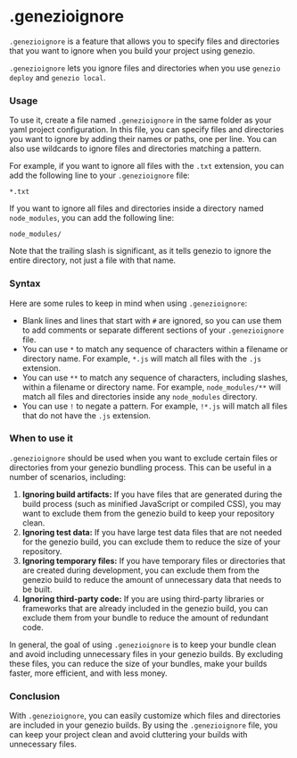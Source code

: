 # .genezioignore

`.genezioignore` is a feature that allows you to specify files and directories that you want to ignore when you build your project using genezio.

&#x20;`.genezioignore` lets you ignore files and directories when you use `genezio deploy` and `genezio local`.&#x20;

### Usage

To use it, create a file named `.genezioignore` in the same folder as your yaml project configuration. In this file, you can specify files and directories you want to ignore by adding their names or paths, one per line. You can also use wildcards to ignore files and directories matching a pattern.

For example, if you want to ignore all files with the `.txt` extension, you can add the following line to your `.genezioignore` file:

```
*.txt
```

If you want to ignore all files and directories inside a directory named `node_modules`, you can add the following line:

```
node_modules/
```

Note that the trailing slash is significant, as it tells genezio to ignore the entire directory, not just a file with that name.

### Syntax

Here are some rules to keep in mind when using `.genezioignore`:

* Blank lines and lines that start with `#` are ignored, so you can use them to add comments or separate different sections of your `.genezioignore` file.
* You can use `*` to match any sequence of characters within a filename or directory name. For example, `*.js` will match all files with the `.js` extension.
* You can use `**` to match any sequence of characters, including slashes, within a filename or directory name. For example, `node_modules/**` will match all files and directories inside any `node_modules` directory.
* You can use `!` to negate a pattern. For example, `!*.js` will match all files that do not have the `.js` extension.

### When to use it

`.genezioignore` should be used when you want to exclude certain files or directories from your genezio bundling process. This can be useful in a number of scenarios, including:

1. **Ignoring build artifacts:** If you have files that are generated during the build process (such as minified JavaScript or compiled CSS), you may want to exclude them from the genezio build to keep your repository clean.
2. **Ignoring test data:** If you have large test data files that are not needed for the genezio build, you can exclude them to reduce the size of your repository.
3. **Ignoring temporary files:** If you have temporary files or directories that are created during development, you can exclude them from the genezio build to reduce the amount of unnecessary data that needs to be built.
4. **Ignoring third-party code:** If you are using third-party libraries or frameworks that are already included in the genezio build, you can exclude them from your bundle to reduce the amount of redundant code.

In general, the goal of using `.genezioignore` is to keep your bundle clean and avoid including unnecessary files in your genezio builds. By excluding these files, you can reduce the size of your bundles, make your builds faster, more efficient, and with less money.

### Conclusion

With `.genezioignore`, you can easily customize which files and directories are included in your genezio builds. By using the `.genezioignore` file, you can keep your project clean and avoid cluttering your builds with unnecessary files.
